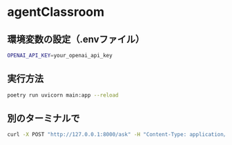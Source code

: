 # agentClassroom

## 環境変数の設定（.envファイル）

```bash
OPENAI_API_KEY=your_openai_api_key
```

## 実行方法
```bash
poetry run uvicorn main:app --reload
```

## 別のターミナルで
```bash
curl -X POST "http://127.0.0.1:8000/ask" -H "Content-Type: application/json" -d '{"topic": "ブロック チェーン"}'
```
